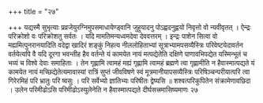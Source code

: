 +++
title = "२७"

+++
यद्यस्मै सुभृत्याः
प्रव्रजेयुरग्निमुपसमाधायेण्ड्वानि
जुहुयादनु पोऽह्वदनुह्वयो निवृत्तो वो न्यवीवृतत् ।
ऐन्द्रः परिक्रोशो वः परिक्रोशतु सर्वतः । यदि मामतिमन्यध्वमदेवा
देववत्तरम् । इन्द्रः पाशेन सित्वा वो मह्यमित्पुनरानयादिति वदेद्वा
खादिरं शङ्कुं निहत्य नीललोहिताभ्यां सूत्राभ्यामपसव्यैस्त्रिः
परिवेष्टयेदावर्तन वर्तयेत्यपि वै यदि दूरगा भवन्तीह हैव वर्तन्ते यं
कामयेत नायं मत्पद्येतेति दक्षिणे पाणावभिपद्येत यस्मिन्भूतं च
भव्यं च विश्वे देवाः समाहिताः । तेन गृह्णामि त्वामहं मह्यं गृह्णामि
त्वामहं ब्रह्मणे त्वा गृह्णामीति न हैवास्मात्पद्यते यं कामयेत
नायं मच्छिद्येतेत्यमावास्यां रात्रिं सुप्तं जीवविषणे स्वं
मूत्रमानीयापसव्यैस्त्रिः परिषिञ्चन्परीयात्परि
त्वा गिरेरमिहं परि भ्रातुः परि ष्वसुः । परि सर्वेभ्यो ज्ञातिभ्यः
परिषीतः द्वेष्यसि ॥ शश्वत्परिकुपितेन संक्रामेणावछिदा । उलेन
परिमीढोऽसि परिमीढोऽस्युलेनेति न हैवास्मात्पद्यते दीर्घसत्त्रमासिष्यमाणः
२७   
